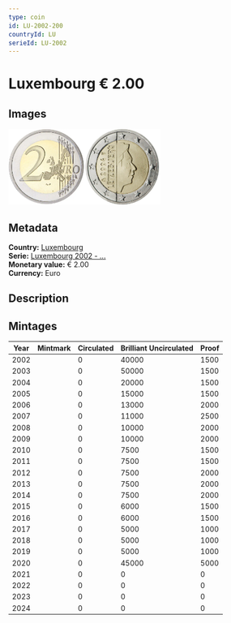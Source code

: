 ```yaml
---
type: coin
id: LU-2002-200
countryId: LU
serieId: LU-2002
---
```


# Luxembourg € 2.00

## Images

<img src="../../../Images/common-2002-200.webp" height="150" alt="Front image"><img src="Images/luxembourg-2002-200.webp" height="150" alt="Back image">

## Metadata

**Country:** [Luxembourg](../index.md)\
**Serie:** [Luxembourg 2002 - ...](index.md)\
**Monetary value:** € 2.00\
**Currency:** Euro

## Description

## Mintages

| Year | Mintmark | Circulated | Brilliant Uncirculated | Proof |
| ---- | -------- | ---------- | ---------------------- | ----- |
| 2002 |          | 0          | 40000                  | 1500  |
| 2003 |          | 0          | 50000                  | 1500  |
| 2004 |          | 0          | 20000                  | 1500  |
| 2005 |          | 0          | 15000                  | 1500  |
| 2006 |          | 0          | 13000                  | 2000  |
| 2007 |          | 0          | 11000                  | 2500  |
| 2008 |          | 0          | 10000                  | 2000  |
| 2009 |          | 0          | 10000                  | 2000  |
| 2010 |          | 0          | 7500                   | 1500  |
| 2011 |          | 0          | 7500                   | 1500  |
| 2012 |          | 0          | 7500                   | 2000  |
| 2013 |          | 0          | 7500                   | 2000  |
| 2014 |          | 0          | 7500                   | 2000  |
| 2015 |          | 0          | 6000                   | 1500  |
| 2016 |          | 0          | 6000                   | 1500  |
| 2017 |          | 0          | 5000                   | 1000  |
| 2018 |          | 0          | 5000                   | 1000  |
| 2019 |          | 0          | 5000                   | 1000  |
| 2020 |          | 0          | 45000                  | 5000  |
| 2021 |          | 0          | 0                      | 0     |
| 2022 |          | 0          | 0                      | 0     |
| 2023 |          | 0          | 0                      | 0     |
| 2024 |          | 0          | 0                      | 0     |
